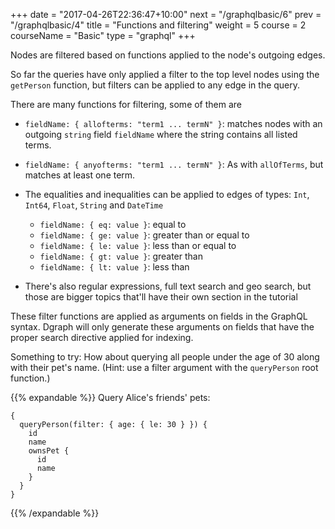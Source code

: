 +++
date = "2017-04-26T22:36:47+10:00"
next = "/graphqlbasic/6"
prev = "/graphqlbasic/4"
title = "Functions and filtering"
weight = 5
course = 2
courseName = "Basic"
type = "graphql"
+++

Nodes are filtered based on functions applied to the node's outgoing edges.

So far the queries have only applied a filter to the top level nodes using the
`getPerson` function, but filters can be applied to any edge in the query.

There are many functions for filtering, some of them are

- `fieldName: { allofterms: "term1 ... termN" }`: matches nodes with an outgoing
  `string` field `fieldName` where the string contains all listed terms.

- `fieldName: { anyofterms: "term1 ... termN" }`: As with `allOfTerms`, but
  matches at least one term.

- The equalities and inequalities can be applied to edges of types: `Int`,
  `Int64`, `Float`, `String` and `DateTime`

  - `fieldName: { eq: value }`: equal to
  - `fieldName: { ge: value }`: greater than or equal to
  - `fieldName: { le: value }`: less than or equal to
  - `fieldName: { gt: value }`: greater than
  - `fieldName: { lt: value }`: less than

- There's also regular expressions, full text search and geo search, but those
  are bigger topics that'll have their own section in the tutorial

These filter functions are applied as arguments on fields in the GraphQL syntax.
Dgraph will only generate these arguments on fields that have the proper search
directive applied for indexing.

Something to try: How about querying all people under the age of 30 along with
their pet's name. (Hint: use a filter argument with the `queryPerson` root
function.)

{{% expandable %}} Query Alice's friends' pets:

```
{
  queryPerson(filter: { age: { le: 30 } }) {
    id
    name
    ownsPet {
      id
      name
    }
  }
}
```

{{% /expandable %}}

